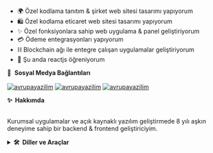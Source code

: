 - 🌍 Özel kodlama tanıtım & şirket web sitesi tasarımı yapıyorum
- 🛍️ Özel kodlama eticaret web sitesi tasarımı yapıyorum
- ✨ Özel fonksiyonlara sahip web uygulama & panel geliştiriyorum
- 💳 Ödeme entegrasyonları yapıyorum
- ⛓️ Blockchain ağı ile entegre çalışan uygulamalar geliştiriyorum
- 🌱 Şu anda reactjs öğreniyorum

🔗 &nbsp;**Sosyal Medya Bağlantıları**
<p align="left">
<a href="https://twitter.com/avrupayazilim" target="blank"><img align="center" src="https://raw.githubusercontent.com/rahuldkjain/github-profile-readme-generator/master/src/images/icons/Social/twitter.svg" alt="avrupayazilim" height="30" width="40" /></a>
<a href="https://www.linkedin.com/company/avrupayazilim" target="blank"><img align="center" src="https://raw.githubusercontent.com/rahuldkjain/github-profile-readme-generator/master/src/images/icons/Social/linked-in-alt.svg" alt="avrupayazilim" height="30" width="40" /></a>
<a href="https://instagram.com/avrupayazilim" target="blank"><img align="center" src="https://raw.githubusercontent.com/rahuldkjain/github-profile-readme-generator/master/src/images/icons/Social/instagram.svg" alt="avrupayazilim" height="30" width="40" /></a>


  <summary><b>✨&nbsp;&nbsp;Hakkımda&nbsp;</b></summary>
  <br/>

Kurumsal uygulamalar ve açık kaynaklı yazılım geliştirmede 8 yılı aşkın deneyime sahip bir backend & frontend geliştiriciyim.



<details>
  <summary><b>🛠️&nbsp;&nbsp;Diller ve Araçlar</b></summary>
  <br/>
  <p align="left"><a href="https://getbootstrap.com" target="_blank"> <img src="https://raw.githubusercontent.com/devicons/devicon/master/icons/bootstrap/bootstrap-plain-wordmark.svg" alt="bootstrap" width="40" height="40"/> </a><a href="https://www.w3schools.com/css/" target="_blank"> <img src="https://raw.githubusercontent.com/devicons/devicon/master/icons/css3/css3-original-wordmark.svg" alt="css3" width="40" height="40"/> </a><a href="https://www.w3.org/html/" target="_blank"> <img src="https://raw.githubusercontent.com/devicons/devicon/master/icons/html5/html5-original-wordmark.svg" alt="html5" width="40" height="40"/> </a><a href="https://developer.mozilla.org/en-US/docs/Web/JavaScript" target="_blank"> <img src="https://raw.githubusercontent.com/devicons/devicon/master/icons/javascript/javascript-original.svg" alt="javascript" width="40" height="40"/> </a><a href="https://www.microsoft.com/en-us/sql-server" target="_blank"> <img src="https://www.svgrepo.com/show/303229/microsoft-sql-server-logo.svg" alt="mssql" width="40" height="40"/> </a><a href="https://www.mysql.com/" target="_blank"> <img src="https://raw.githubusercontent.com/devicons/devicon/master/icons/mysql/mysql-original-wordmark.svg" alt="mysql" width="40" height="40"/> </a><a href="https://www.php.net" target="_blank"> <img src="https://raw.githubusercontent.com/devicons/devicon/master/icons/php/php-original.svg" alt="php" width="40" height="40"/> </a><a href="https://postman.com" target="_blank"> <img src="https://www.vectorlogo.zone/logos/getpostman/getpostman-icon.svg" alt="postman" width="40" height="40"/> </a><a href="https://reactjs.org/" target="_blank"> <img src="https://raw.githubusercontent.com/devicons/devicon/master/icons/react/react-original-wordmark.svg" alt="react" width="40" height="40"/> </a><a href="https://www.adobe.com/tr/products/illustrator.html" target="_blank"> <img src="https://github.com/devicons/devicon/blob/master/icons/illustrator/illustrator-line.svg" alt="illustrator" width="40" height="40"/> </a><a href="https://www.adobe.com/tr/products/photoshop.html" target="_blank"> <img src="https://raw.githubusercontent.com/devicons/devicon/2ae2a900d2f041da66e950e4d48052658d850630/icons/photoshop/photoshop-line.svg" alt="photoshop" width="40" height="40"/> </a><a href="https://atom.io/" target="_blank"> <img src="https://github.com/devicons/devicon/blob/master/icons/atom/atom-original-wordmark.svg" alt="atom" width="40" height="40"/> </a><a href="https://filezilla-project.org/" target="_blank"> <img src="https://github.com/devicons/devicon/blob/master/icons/filezilla/filezilla-plain-wordmark.svg" alt="filezilla" width="40" height="40"/> </a><a href="https://jquery.com/" target="_blank"> <img src="https://raw.githubusercontent.com/devicons/devicon/2ae2a900d2f041da66e950e4d48052658d850630/icons/jquery/jquery-original-wordmark.svg" alt="jquery" width="40" height="40"/> </a></p>

</details>

